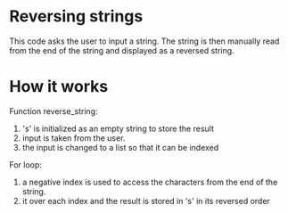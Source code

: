 # Reversing strings
This code asks the user to input a string. 
The string is then manually read from the end of the string and displayed as a reversed string.
# How it works
Function reverse_string:
1. 's' is initialized as an empty string to store the result
2. input is taken from the user.
3. the input is changed to a list so that it can be indexed

For loop:
1. a negative index is used to access the characters from the end of the string.
2. it over each index and the result is stored in 's' in its reversed order